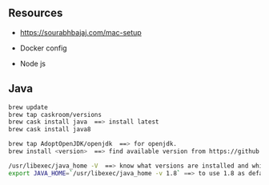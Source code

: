 Resources
---
* https://sourabhbajaj.com/mac-setup


* Docker config


* Node js


Java
---
```sh
brew update
brew tap caskroom/versions 
brew cask install java  ==> install latest
brew cask install java8 

brew tap AdoptOpenJDK/openjdk  ==> for openjdk. 
brew install <version>  ==> find available version from https://github.com/AdoptOpenJDK/homebrew-openjdk  

/usr/libexec/java_home -V  ==> know what versions are installed and which one is current default.
export JAVA_HOME=`/usr/libexec/java_home -v 1.8` ==> to use 1.8 as default. add this export JAVA_HOME into shell init to make is persistance. 
```




